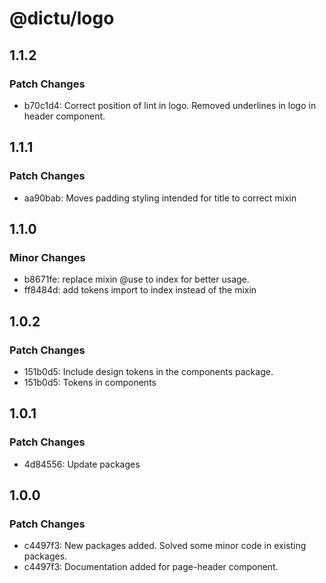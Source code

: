 # @dictu/logo

## 1.1.2

### Patch Changes

- b70c1d4: Correct position of lint in logo. Removed underlines in logo in
  header component.

## 1.1.1

### Patch Changes

- aa90bab: Moves padding styling intended for title to correct mixin

## 1.1.0

### Minor Changes

- b8671fe: replace mixin @use to index for better usage.
- ff8484d: add tokens import to index instead of the mixin

## 1.0.2

### Patch Changes

- 151b0d5: Include design tokens in the components package.
- 151b0d5: Tokens in components

## 1.0.1

### Patch Changes

- 4d84556: Update packages

## 1.0.0

### Patch Changes

- c4497f3: New packages added. Solved some minor code in existing packages.
- c4497f3: Documentation added for page-header component.
